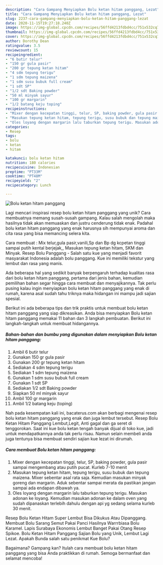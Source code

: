 ```yaml
---
description: "Cara Gampang Menyiapkan Bolu ketan hitam panggang, Lezat"
title: "Cara Gampang Menyiapkan Bolu ketan hitam panggang, Lezat"
slug: 2237-cara-gampang-menyiapkan-bolu-ketan-hitam-panggang-lezat
date: 2020-11-15T19:27:18.240Z
image: https://img-global.cpcdn.com/recipes/56ffd4213fdbd4cc/751x532cq70/bolu-ketan-hitam-panggang-foto-resep-utama.jpg
thumbnail: https://img-global.cpcdn.com/recipes/56ffd4213fdbd4cc/751x532cq70/bolu-ketan-hitam-panggang-foto-resep-utama.jpg
cover: https://img-global.cpcdn.com/recipes/56ffd4213fdbd4cc/751x532cq70/bolu-ketan-hitam-panggang-foto-resep-utama.jpg
author: Dorothy Dean
ratingvalue: 3.5
reviewcount: 15
recipeingredient:
- "6 butir telur"
- "150 gr gula pasir"
- "200 gr tepung ketan hitam"
- "4 sdm tepung terigu"
- "1 sdm tepung maizena"
- "1 sdm susu bubuk full cream"
- "1 sdt SP"
- "1/2 sdt Baking powder"
- "50 ml minyak sayur"
- "100 gr margarin"
- "1/2 batang keju toping"
recipeinstructions:
- "Mixer dengan kecepatan tinggi, telur, SP, baking powder, gula pasir sampai mengembang atau putih pucat. Kurleb 7-10 menit"
- "Masukan tepung ketan hitam, tepung terigu, susu bubuk dan tepung maizena. Mixer sebentar asal rata saja. Kemudian masukan minyak goreng dan margarin. Aduk sebentar sampai merata da pastikan jangan sampai ada endapan dibawah ya."
- "Oles loyang dengan margarin lalu taburkan tepung terigu. Masukan adonan ke loyang. Kemudian masukan adonan ke dalam oven yang sudah dipanaskan terlebih dahulu dengan api yg sedang selama kurleb 30 menit."
categories:
- Resep
tags:
- bolu
- ketan
- hitam

katakunci: bolu ketan hitam 
nutrition: 180 calories
recipecuisine: Indonesian
preptime: "PT33M"
cooktime: "PT48M"
recipeyield: "2"
recipecategory: Lunch

---
```



![Bolu ketan hitam panggang](https://img-global.cpcdn.com/recipes/56ffd4213fdbd4cc/751x532cq70/bolu-ketan-hitam-panggang-foto-resep-utama.jpg)

Lagi mencari inspirasi resep bolu ketan hitam panggang yang unik? Cara membuatnya memang susah-susah gampang. Kalau salah mengolah maka hasilnya tidak akan memuaskan dan justru cenderung tidak enak. Padahal bolu ketan hitam panggang yang enak harusnya sih mempunyai aroma dan cita rasa yang bisa memancing selera kita.

Cara membuat : Mix telur,gula pasir,vanili,Sp dan Bp dg kcpetan tinggi sampai putih kental berjejak,, Masukan tepung ketan hitam, SKM dan Minyak. Resep Bolu Panggang - Salah satu kue yang menjadi favorit masyarakat Indonesia adalah bolu panggang. Kue ini memiliki tekstur yang lembut dan rasa yang manis.

Ada beberapa hal yang sedikit banyak berpengaruh terhadap kualitas rasa dari bolu ketan hitam panggang, pertama dari jenis bahan, kemudian pemilihan bahan segar hingga cara membuat dan menyajikannya. Tak perlu pusing kalau ingin menyiapkan bolu ketan hitam panggang yang enak di rumah, karena asal sudah tahu triknya maka hidangan ini mampu jadi sajian spesial.


Berikut ini ada beberapa tips dan trik praktis untuk membuat bolu ketan hitam panggang yang siap dikreasikan. Anda bisa menyiapkan Bolu ketan hitam panggang memakai 11 bahan dan 3 langkah pembuatan. Berikut ini langkah-langkah untuk membuat hidangannya.

<!--inarticleads1-->

##### Bahan-bahan dan bumbu yang digunakan dalam menyiapkan Bolu ketan hitam panggang:

1. Ambil 6 butir telur
1. Gunakan 150 gr gula pasir
1. Gunakan 200 gr tepung ketan hitam
1. Sediakan 4 sdm tepung terigu
1. Sediakan 1 sdm tepung maizena
1. Gunakan 1 sdm susu bubuk full cream
1. Gunakan 1 sdt SP
1. Sediakan 1/2 sdt Baking powder
1. Siapkan 50 ml minyak sayur
1. Ambil 100 gr margarin
1. Ambil 1/2 batang keju (toping)


Nah pada kesempatan kali ini, bacaterus.com akan berbagi mengenai resep bolu ketan hitam panggang yang enak dan juga lembut tersebut. Resep Bolu Ketan Hitam Panggang Lembut,Legit, Anti gagal dan ga seret di tenggorokan. Saat ini kue bolu ketan tengah banyak dijual di toko kue, jadi untuk mendapatkannya anda tak perlu risau. Namun selain membeli anda juga tentunya bisa membuat sendiri sajian kue lezat ini dirumah. 

<!--inarticleads2-->

##### Cara membuat Bolu ketan hitam panggang:

1. Mixer dengan kecepatan tinggi, telur, SP, baking powder, gula pasir sampai mengembang atau putih pucat. Kurleb 7-10 menit
1. Masukan tepung ketan hitam, tepung terigu, susu bubuk dan tepung maizena. Mixer sebentar asal rata saja. Kemudian masukan minyak goreng dan margarin. Aduk sebentar sampai merata da pastikan jangan sampai ada endapan dibawah ya.
1. Oles loyang dengan margarin lalu taburkan tepung terigu. Masukan adonan ke loyang. Kemudian masukan adonan ke dalam oven yang sudah dipanaskan terlebih dahulu dengan api yg sedang selama kurleb 30 menit.


Resep Bolu Ketan Hitam Super Lembut Bisa Dikukus Atau Dipanggang. Membuat Bolu Sarang Semut Pakai Panci Hasilnya Warrrbiasa Bolu Karamel. Lapis Surabaya Ekonomis Lembut Banget Pakai Otang Resep Spikoe. Bolu Ketan Hitam Panggang Sajian Bolu yang Unik, Lembut Lagi Lezat. Apakah Bunda salah satu penikmat Kue Bolu? 

Bagaimana? Gampang kan? Itulah cara membuat bolu ketan hitam panggang yang bisa Anda praktikkan di rumah. Semoga bermanfaat dan selamat mencoba!
